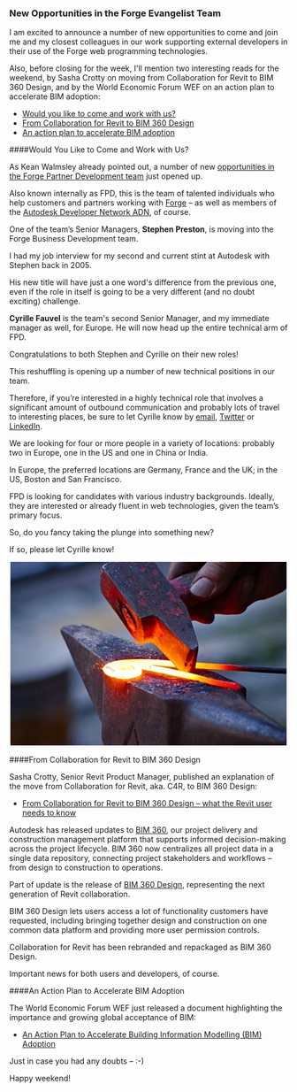 <head>
<meta http-equiv="Content-Type" content="text/html; charset=utf-8">
<link rel="stylesheet" type="text/css" href="bc.css">
<!--
<script src="run_prettify.js" type="text/javascript"></script>
<script src="https://google-code-prettify.googlecode.com/svn/loader/run_prettify.js" type="text/javascript"></script>
-->
</head>

<!---

- [Opportunities in the Forge team](http://www.keanw.com/2018/04/opportunities-in-the-forge-team.html)

- WEF World Economic Forum
  [An Action Plan to Accelerate Building Information Modeling (BIM) Adoption](http://www3.weforum.org/docs/WEF_Accelerating_BIM_Adoption_Action_Plan.pdf)
  
- [From Collaboration for Revit to BIM 360 Design — what the Revit user needs to know](http://blogs.autodesk.com/revit/2018/04/24/from-collaboration-for-revit-to-bim-360-design-what-the-revit-user-needs-to-know)
  by Sasha Crotty
  Autodesk has released updates to [BIM 360](https://bim360.autodesk.com), our project delivery and construction management platform that supports informed decision-making across the project lifecycle.  BIM 360 now centralizes all project data in a single data repository, connecting project stakeholders and workflows – from design to construction to operations.
  Part of update is the release of [BIM 360 Design](https://info.bim360.autodesk.com/bim-360-design), representing the next gen of Revit collaboration. BIM 360 Design lets users access a lot of functionality customers have requested, including bringing together design and construction on one common data platform and providing more user permission controls.
  Collaboration for Revit has been rebranded and repackaged as BIM 360 Design.

New opportunities for you in the Forge evangelist team, BIM 360 Design and BIM adoption @AutodeskRevit #RevitAPI #bim #dynamobim @AutodeskForge #ForgeDevCon http://bit.ly/fpdopportunity

I am excited to announce a number of new opportunities to come and join me and my closest colleagues in our work supporting external developers in their use of the Forge web programming technologies.
Also, before closing for the week, I'll mention two interesting reads for the weekend, by Sasha Crotty on moving from Collaboration for Revit to BIM 360 Design, and by the World Economic Forum WEF on an action plan to accelerate BIM adoption
&ndash; Would you like to come and work with us?
&ndash; From Collaboration for Revit to BIM 360 Design
&ndash; An action plan to accelerate BIM adoption...

--->

### New Opportunities in the Forge Evangelist Team

I am excited to announce a number of new opportunities to come and join me and my closest colleagues in our work supporting external developers in their use of the Forge web programming technologies.

Also, before closing for the week, I'll mention two interesting reads for the weekend, by Sasha Crotty on moving from Collaboration for Revit to BIM 360 Design, and by the World Economic Forum WEF on an action plan to accelerate BIM adoption:

- [Would you like to come and work with us?](#2) 
- [From Collaboration for Revit to BIM 360 Design](#3) 
- [An action plan to accelerate BIM adoption](#4) 


####<a name="2"></a>Would You Like to Come and Work with Us?

As Kean Walmsley already pointed out, a number of
new [opportunities in the Forge Partner Development team](http://www.keanw.com/2018/04/opportunities-in-the-forge-team.html) just
opened up.

Also known internally as FPD, this is the team of talented individuals who help customers and partners working
with [Forge](http://forge.autodesk.com) &ndash;
as well as members of the [Autodesk Developer Network ADN](http://autodesk.com/adn), of course.

One of the team’s Senior Managers, <b>Stephen Preston</b>, is moving into the Forge Business Development team.

I had my job interview for my second and current stint at Autodesk with Stephen back in 2005.

His new title will have just a one word's difference from the previous one, even if the role in itself is going to be a very different (and no doubt exciting) challenge.

<b>Cyrille Fauvel</b> is the team's second Senior Manager, and my immediate manager as well, for Europe.
He will now head up the entire technical arm of FPD.

Congratulations to both Stephen and Cyrille on their new roles!

This reshuffling is opening up a number of new technical positions in our team.

Therefore, if you’re interested in a highly technical role that involves a significant amount of outbound communication and probably lots of travel to interesting places, be sure to let Cyrille know
by [email](mailto:cyrille.fauvel@autodesk.com),
[Twitter](https://twitter.com/FAUVELCyrille)
or [LinkedIn](https://www.linkedin.com/in/cyrillefauvel).

We are looking for four or more people in a variety of locations: probably two in Europe, one in the US and one in China or India.

In Europe, the preferred locations are Germany, France and the UK; in the US, Boston and San Francisco.

FPD is looking for candidates with various industry backgrounds.
Ideally, they are interested or already fluent in web technologies, given the team’s primary focus.

So, do you fancy taking the plunge into something new?

If so, please let Cyrille know!

<center>
<img src="img/forging_ahead.jpg" alt="Forging ahead" width="500"/>
</center>


####<a name="3"></a>From Collaboration for Revit to BIM 360 Design

Sasha Crotty, Senior Revit Product Manager, published an explanation of the move from Collaboration for Revit, aka. C4R, to BIM 360 Design:

- [From Collaboration for Revit to BIM 360 Design &ndash; what the Revit user needs to know](http://blogs.autodesk.com/revit/2018/04/24/from-collaboration-for-revit-to-bim-360-design-what-the-revit-user-needs-to-know)

Autodesk has released updates to [BIM 360](https://bim360.autodesk.com), our project delivery and construction management platform that supports informed decision-making across the project lifecycle.  BIM 360 now centralizes all project data in a single data repository, connecting project stakeholders and workflows &ndash; from design to construction to operations.

Part of update is the release of [BIM 360 Design](https://info.bim360.autodesk.com/bim-360-design), representing the next generation of Revit collaboration.

BIM 360 Design lets users access a lot of functionality customers have requested, including bringing together design and construction on one common data platform and providing more user permission controls.

Collaboration for Revit has been rebranded and repackaged as BIM 360 Design.

Important news for both users and developers, of course.


####<a name="4"></a>An Action Plan to Accelerate BIM Adoption

The World Economic Forum WEF just released a document highlighting the importance and growing global acceptance of BIM:

- [An Action Plan to Accelerate Building Information Modelling (BIM) Adoption](http://www3.weforum.org/docs/WEF_Accelerating_BIM_Adoption_Action_Plan.pdf)
  
Just in case you had any doubts &ndash; :-)

Happy weekend!
